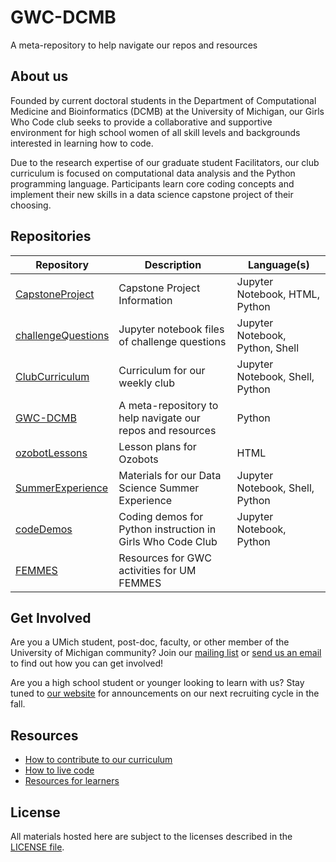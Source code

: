 # GWC-DCMB
A meta-repository to help navigate our repos and resources

## About us

Founded by current doctoral students in the Department of Computational Medicine and Bioinformatics (DCMB) at the University of Michigan, our Girls Who Code club seeks to provide a collaborative and supportive environment for high school women of all skill levels and backgrounds interested in learning how to code.

Due to the research expertise of our graduate student Facilitators, our club curriculum is focused on computational data analysis and the Python programming language. Participants learn core coding concepts and implement their new skills in a data science capstone project of their choosing.

## Repositories

| Repository | Description | Language(s) |
|---|---|---|
| [CapstoneProject](https://github.com/GWC-DCMB/CapstoneProject) | Capstone Project Information | Jupyter Notebook, HTML, Python |
| [challengeQuestions](https://github.com/GWC-DCMB/challengeQuestions) | Jupyter notebook files of challenge questions | Jupyter Notebook, Python, Shell |
| [ClubCurriculum](https://github.com/GWC-DCMB/ClubCurriculum) | Curriculum for our weekly club | Jupyter Notebook, Shell, Python |
| [GWC-DCMB](https://github.com/GWC-DCMB/GWC-DCMB) | A meta-repository to help navigate our repos and resources | Python |
| [ozobotLessons](https://github.com/GWC-DCMB/ozobotLessons) | Lesson plans for Ozobots | HTML |
| [SummerExperience](https://github.com/GWC-DCMB/SummerExperience) | Materials for our Data Science Summer Experience  | Jupyter Notebook, Shell, Python |
| [codeDemos](https://github.com/GWC-DCMB/codeDemos) | Coding demos for Python instruction in Girls Who Code Club | Jupyter Notebook, Python |
| [FEMMES](https://github.com/GWC-DCMB/FEMMES) | Resources for GWC activities for UM FEMMES |  |

## Get Involved

Are you a UMich student, post-doc, faculty, or other member of the University of Michigan community? Join our [mailing list](https://mcommunity.umich.edu/#group:Bioinformatics%20Girls%20Who%20Code) or [send us an email](mailto:gwc.bioinfo-requests@umich.edu) to find out how you can get involved! 

Are you a high school student or younger looking to learn with us? Stay tuned to [our website](http://umich.edu/~girlswc) for announcements on our next recruiting cycle in the fall.

## Resources

- [How to contribute to our curriculum](contributing.md)
- [How to live code]()
- [Resources for learners](resources.md)

## License

All materials hosted here are subject to the licenses described in the [LICENSE file](LICENSE.md).
